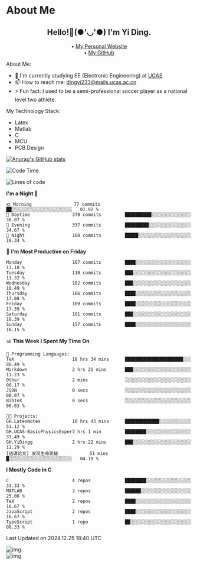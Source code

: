 # About Me

<h2 style="text-align:center;"> Hello!👋(●'◡'●) I'm Yi Ding.</h2>

<div style="text-align:center;">
  • <a href="https://yidingg.github.io/YiDingg">My Personal Website</a><br>
  • <a href="https://github.com/YiDingg">My GitHub</a>
</div>

About Me:
- 🔭 I'm currently studying EE (Electronic Engineering) at [UCAS](https://www.ucas.ac.cn/)
- 📫 How to reach me: dingyi233@mails.ucas.ac.cn
- ⚡ Fun fact: I used to be a semi-professional soccer player as a national level two athlete.

My Technology Stack:
- Latex
- Matlab
- C
- MCU
- PCB Design

[![Anurag's GitHub stats](https://github-readme-stats.vercel.app/api?username=YiDingg)](https://github.com/anuraghazra/github-readme-stats)

<!--START_SECTION:waka-->
![Code Time](http://img.shields.io/badge/Code%20Time-847%20hrs%2046%20mins-blue)

![Lines of code](https://img.shields.io/badge/From%20Hello%20World%20I%27ve%20Written-627.6%20thousand%20lines%20of%20code-blue)

**I'm a Night 🦉** 

```text
🌞 Morning                77 commits          ██░░░░░░░░░░░░░░░░░░░░░░░   07.92 % 
🌆 Daytime                370 commits         ██████████░░░░░░░░░░░░░░░   38.07 % 
🌃 Evening                337 commits         █████████░░░░░░░░░░░░░░░░   34.67 % 
🌙 Night                  188 commits         █████░░░░░░░░░░░░░░░░░░░░   19.34 % 
```
📅 **I'm Most Productive on Friday** 

```text
Monday                   167 commits         ████░░░░░░░░░░░░░░░░░░░░░   17.18 % 
Tuesday                  110 commits         ███░░░░░░░░░░░░░░░░░░░░░░   11.32 % 
Wednesday                102 commits         ███░░░░░░░░░░░░░░░░░░░░░░   10.49 % 
Thursday                 166 commits         ████░░░░░░░░░░░░░░░░░░░░░   17.08 % 
Friday                   169 commits         ████░░░░░░░░░░░░░░░░░░░░░   17.39 % 
Saturday                 101 commits         ███░░░░░░░░░░░░░░░░░░░░░░   10.39 % 
Sunday                   157 commits         ████░░░░░░░░░░░░░░░░░░░░░   16.15 % 
```


📊 **This Week I Spent My Time On** 

```text
💬 Programming Languages: 
TeX                      18 hrs 34 mins      ██████████████████████░░░   88.49 % 
Markdown                 2 hrs 21 mins       ███░░░░░░░░░░░░░░░░░░░░░░   11.23 % 
Other                    2 mins              ░░░░░░░░░░░░░░░░░░░░░░░░░   00.17 % 
JSON                     0 secs              ░░░░░░░░░░░░░░░░░░░░░░░░░   00.07 % 
BibTeX                   0 secs              ░░░░░░░░░░░░░░░░░░░░░░░░░   00.03 % 

🐱‍💻 Projects: 
GH.LatexNotes            10 hrs 43 mins      █████████████░░░░░░░░░░░░   51.12 % 
GH.UCAS-BasicPhysicsExper7 hrs 1 min         ████████░░░░░░░░░░░░░░░░░   33.49 % 
GH.YiDingg               2 hrs 22 mins       ███░░░░░░░░░░░░░░░░░░░░░░   11.29 % 
[结课论文] 发现生命奥秘            51 mins             █░░░░░░░░░░░░░░░░░░░░░░░░   04.10 % 
```

**I Mostly Code in C** 

```text
C                        4 repos             ████████░░░░░░░░░░░░░░░░░   33.33 % 
MATLAB                   3 repos             ██████░░░░░░░░░░░░░░░░░░░   25.00 % 
TeX                      2 repos             ████░░░░░░░░░░░░░░░░░░░░░   16.67 % 
JavaScript               2 repos             ████░░░░░░░░░░░░░░░░░░░░░   16.67 % 
TypeScript               1 repo              ██░░░░░░░░░░░░░░░░░░░░░░░   08.33 % 
```




 Last Updated on 2024.12.25 18:40 UTC
<!--END_SECTION:waka-->

<!-- Coding activity over the last year -->
<div class='center'><img src='https://wakatime.com/share/@YiDingg/260601e0-8e46-41ab-9832-d4d0ae5fd0bd.svg' alt='img'/></div>

<!-- Languages over the last year -->
<div class='center'><img src='https://wakatime.com/share/@YiDingg/99546fa3-4cc3-4808-ab6e-13f38e27aba1.svg' alt='img'/></div>
